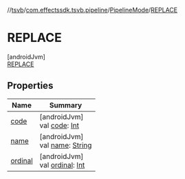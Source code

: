 //[tsvb](../../../../index.md)/[com.effectssdk.tsvb.pipeline](../../index.md)/[PipelineMode](../index.md)/[REPLACE](index.md)

# REPLACE

[androidJvm]\
[REPLACE](index.md)

## Properties

| Name                                                                                                  | Summary                                                                                                                                                                                                  |
|-------------------------------------------------------------------------------------------------------|----------------------------------------------------------------------------------------------------------------------------------------------------------------------------------------------------------|
| [code](../code.md)                                                                                    | [androidJvm]<br>val [code](../code.md): [Int](https://kotlinlang.org/api/latest/jvm/stdlib/kotlin/-int/index.html)                                                                                       |
| [name](../../-segmentation-mode/-l-a-n-d-s-c-a-p-e/index.md#-372974862%2FProperties%2F-1825426144)    | [androidJvm]<br>val [name](../../-segmentation-mode/-l-a-n-d-s-c-a-p-e/index.md#-372974862%2FProperties%2F-1825426144): [String](https://kotlinlang.org/api/latest/jvm/stdlib/kotlin/-string/index.html) |
| [ordinal](../../-segmentation-mode/-l-a-n-d-s-c-a-p-e/index.md#-739389684%2FProperties%2F-1825426144) | [androidJvm]<br>val [ordinal](../../-segmentation-mode/-l-a-n-d-s-c-a-p-e/index.md#-739389684%2FProperties%2F-1825426144): [Int](https://kotlinlang.org/api/latest/jvm/stdlib/kotlin/-int/index.html)    |
